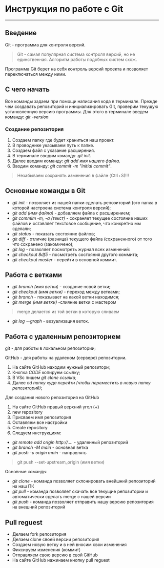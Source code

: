 # Инструкция по работе с Git
---
## Введение

Git - программа для контроля версий.
> Git - самая популярная система контроля версий, но не единственная. Алгоритм работы подобных систем схож.

Программа Git берет на себя контроль версий проекта и позволяет переключаться между ними.

## С чего начать

Все команды задаем при помощи написания кода в терминале.
Прежде чем создавать репозиторий и инициализировать Git, проверим текущую установленную версию программы. Для этого в терминале введем команду: *git -version*

### Создание репозитория

1. Создаем папку где будет храниться наш проект.
2. В проводнике указываем путь к папке.
3. Создаем файл с указание расширения.
4. В терминале вводим команду: *git init*.
5. Далее вводим команду: *git add имя нашего файла*.
6. Вводим команду: *git commit -m "Initial commit"*.
 >Незабываем сохранять изменения в файле (Ctrl+S)!!!
 
## Основные команды в Git

- *git init* - позволяет из нашей папки сделать репозиторий (это папка в которой настроена система контроля версий);
- *git add (имя файла)* - добавляем файла с расширением;
- *git commim -m, -а (текст)* - сохраняет текущее состояние наших файлов и оставляет текстовое сообщение, что конкретно мы сделали;
- *git status* - показать состояние файлов;
- *git diff* - отличие (разница) текущего файла (сохраненного) от того что сохранено (закомичено);
- *git log* - позволяет посмотреть журнал всех изменений:
- *git checkout 8df5* - посмотреть состояния другого коммита;
- *git checkout master* - перейти в основной коммит.

## Работа с ветками

- *git branch (имя ветки)* - создание новой ветки;
- *git checkout (имя ветки)* - переход между ветками;
- *git branch* - показывает на какой ветки находимся;
- *git merge (имя ветки)* -слияние ветки с мастером 
>merge делается из той ветки в которую сливаем
- *git log --graph* - везуализация веток.

## Работа с удаленным репозиторием

git - для работы в локальном репозитории;

GitHub - для работы на удаленом (сервере) репозитории.

1. На сайте GitHub находим нужный репозитори;
2. Кнопка *CODE* копируем ссылку;
3. В VSc пишем *git clone ссылка*;
4. Далее *cd папку куда перейти (чтобы переместить в новую папку репозиторий)*;

Для создания нового репозитория на GitHub

1. На сайте GitHub правый верхний угол (+) 
2. new repository
3. Присваем имя репозитория
4. Оставляем все настройки
5. Create repository
6. Следуем инструкциям:
- *git remote add origin http://....* - удаленный репозиторий
- *git branch -M main* - основная ветка
- *git push -u origin main* - направлять

>git push --set-upstream_origin (имя ветки)


Основные команды
- *git clone* - команда позволяет склонировать внейшний репозиторий на наш ПК
- *git pull* - команда позволяет скачать все текущие репозитории и автоматически сделать merge с нашей версии
- *git push* - команда позволяет отправить нашу версию репозитория на внешний репозиторий

## Pull reguest

- Делаем fork репозитория
- Делаем clone своей версии репозитория
- Создаем новую ветку и в ней вносим свои изменения
- Фиксируем изменения (коммит)
- Отправляем свою версию в свой GitHub
- На сайте GitHub нажинаем кнопку pull reguest
